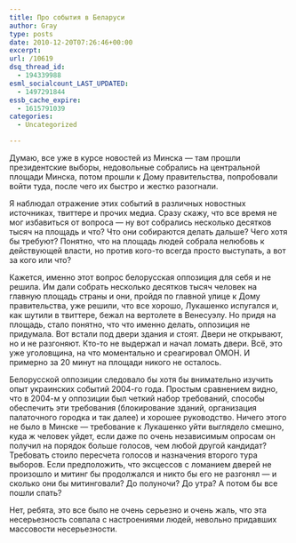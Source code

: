 ```yaml
---
title: Про события в Беларуси
author: Gray
type: posts
date: 2010-12-20T07:26:46+00:00
excerpt:
url: /10619
dsq_thread_id:
  - 194339988
esml_socialcount_LAST_UPDATED:
  - 1497291844
essb_cache_expire:
  - 1615791039
categories:
  - Uncategorized

---
```








Думаю, все уже в курсе новостей из Минска — там прошли президентские выборы, недовольные собрались на центральной площади Минска, потом прошли к Дому правительства, попробовали войти туда, после чего их быстро и жестко разогнали.

Я наблюдал отражение этих событий в различных новостных источниках, твиттере и прочих медиа. Сразу скажу, что все время не мог избавиться от вопроса — ну вот собрались несколько десятков тысяч на площадь и что? Что они собираются делать дальше? Чего хотя бы требуют? Понятно, что на площадь людей собрала нелюбовь к действующей власти, но против кого-то всегда просто выступать, а вот за кого или что?

Кажется, именно этот вопрос белорусская оппозиция для себя и не решила. Им дали собрать несколько десятков тысяч человек на главную площадь страны и они, пройдя по главной улице к Дому правительства, уже решили, что все хорошо, Лукашенко испугался и, как шутили в твиттере, бежал на вертолете в Венесуэлу. Но придя на площадь, стало понятно, что что именно делать, оппозиция не придумала. Вот встали под двери здания и стоят. Двери не открывают, но и не разгоняют. Кто-то не выдержал и начал ломать двери. Всё, это уже уголовщина, на что моментально и среагировал ОМОН. И примерно за 20 минут на площади никого не осталось.

Белорусской оппозиции следовало бы хотя бы внимательно изучить опыт украинских событий 2004-го года. Простым сравнением видно, что в 2004-м у оппозиции был четкий набор требований, способы обеспечить эти требования (блокирование зданий, организация палаточного городка и так далее) и хорошее руководство. Ничего этого не было в Минске — требование к Лукашенко уйти выглядело смешно, куда ж человек уйдет, если даже по очень независимым опросам он получил на порядок больше голосов, чем любой другой кандидат? Требовать стоило пересчета голосов и назначения второго тура выборов. Если предположить, что эксцессов с ломанием дверей не произошло и митинг бы продолжался и никто бы его не разгонял — и сколько они бы митинговали? До полуночи? До утра? А потом бы все пошли спать?

Нет, ребята, это все было не очень серьезно и очень жаль, что эта несерьезность совпала с настроениями людей, невольно придавших массовости несерьезности.